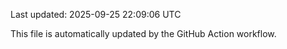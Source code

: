 Last updated: 2025-09-25 22:09:06 UTC

This file is automatically updated by the GitHub Action workflow.
